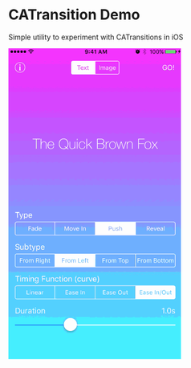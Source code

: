 # CATransition Demo
Simple utility to experiment with CATransitions in iOS

![demo gif](Media/CATransitionsDemo.gif)